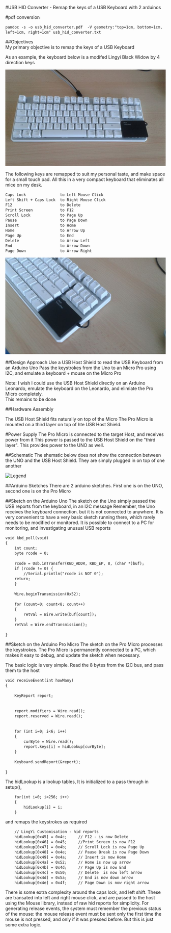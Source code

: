 #USB HID Converter - Remap the keys of a USB Keyboard with 2 arduinos

#pdf conversion   
```
pandoc -s -o usb_hid_converter.pdf  -V geometry:"top=1cm, bottom=1cm, left=1cm, right=1cm" usb_hid_converter.txt
```


##Objectives   
My primary objective is to remap the keys of a USB Keyboard

As an example, the keyboard below is a modifed Lingyi Black Widow by 4 direction keys 


![Legend](images/lingyi.jpg)

The following keys are remapped to suit my personal taste, and make space for a small touch pad. All this in a very compact keyboard that eliminates all mice on my desk.
```
Caps Lock 				to Left Mouse Click
Left Shift + Caps Lock 	to Right Mouse Click
F12						to Delete
Print Screen			to F12
Scroll Lock				to Page Up
Pause					to Page Down	
Insert					to Home
Home					to Arrow Up
Page Up					to End
Delete					to Arrow Left
End						to Arrow Down
Page Down				to Arrow Right
```

![Legend](images/lingyi_detail.jpg)

##Design Approach
Use a USB Host Shield to read the USB Keyboard from an Arduino Uno
Pass the keystrokes from the Uno to an Micro Pro using I2C, and emulate a keyboard + mouse on the Micro Pro

Note: I wish I could use the USB Host Shield directly on an Arduino Leonardo, emulate the keyboard on the Leonardo, and elimiate the Pro Micro completely.    
This remains to be done

##Hardware Assembly


The USB Host Shield fits naturally on top of the Micro
The Pro Micro is mounted on a third layer on top of hte USB Host Shield.

#Power Supply
The Pro Micro is connected to the target Host, and receives power from it
This power is passed to the USB Host Shield on the "third layer". This provides power to the UNO as well.   

##Schematic
The shematic below does not show the connection between the UNO and the USB Host Shield. They are simply plugged in on top of one another

![Legend](images/usb_hid_converter_fritzing.png)

##Arduino Sketches
There are 2 arduino sketches. First one is on the UNO, second one is on the Pro Micro

##Sketch on the Arduino Uno
The sketch on the Uno simply passed the USB reports from the keyboard, in an I2C message
Remember, the Uno receives the keyboard connection. but it is not connected to anywhere. It is very convenient to have a very basic sketch running there, which rarely needs to be modified or monitored.
It is possible to connect to a PC for monitoring, and investigating unusual USB reports


```
void kbd_poll(void)
{
	int count;
    byte rcode = 0;     

    rcode = Usb.inTransfer(KBD_ADDR, KBD_EP, 8, (char *)buf);
    if (rcode != 0) {
        //Serial.println("rcode is NOT 0");
	return;
    }

	Wire.beginTransmission(0x52);
	
	for (count=0; count<8; count++)
	{
  		retVal = Wire.write(buf[count]);
	}
  	retVal = Wire.endTransmission();

}
```

##Sketch on the Arduino Pro Micro
The sketch on the Pro Micro processes the keystrokes.
The Pro Micro is permanently connected to a PC, which makes it easy to debug, and update the sketch when necessary.

The basic logic is very simple. Read the 8 bytes from the I2C bus, and pass them to the host


```
void receiveEvent(int howMany) 
{
  
	KeyReport report;
	

	report.modifiers = Wire.read();  
	report.reserved = Wire.read();


  	for (int i=0; i<6; i++)
  	{
		curByte = Wire.read();
  		report.keys[i] = hidLookup[curByte];  
  	}

	Keyboard.sendReport(&report);

}
```
The hidLookup is a lookup tables, 
It is initialized to a pass through in setup(), 


 
```
	for(int i=0; i<256; i++)
	{
		hidLookup[i] = i;
	}
```

and remaps the keystrokes as required


```
	// LingYi Customisation - hid reports
	hidLookup[0x45] = 0x4c;		// F12 - is now Delete
	hidLookup[0x46] = 0x45;		//Print Screen is now F12
	hidLookup[0x47] = 0x4b;		// Scroll Lock is now Page Up
	hidLookup[0x48] = 0x4e;		// Pause Break is now Page Down
	hidLookup[0x49] = 0x4a;		// Insert is now Home
	hidLookup[0x4a] = 0x52;		// Home is now up arrow
	hidLookup[0x4b] = 0x4d;		// Page Up is now End
	hidLookup[0x4c] = 0x50;		// Delete  is now left arrow
	hidLookup[0x4d] = 0x5a;		// End is now down arrow
	hidLookup[0x4e] = 0x4f;		// Page Down is now right arrow
```

There is some extra complexity around the caps lock, and left shift. These are transated into left and right mouse click, and are passed to the host using the Mouse library, 
instead of raw hid reports for simplicity.
For generating release events, the system must remember the previous status of the mouse: the mouse release event must be sent only the first time the mouse is not pressed, 
and only if it was pressed before. But this is just some extra logic.





